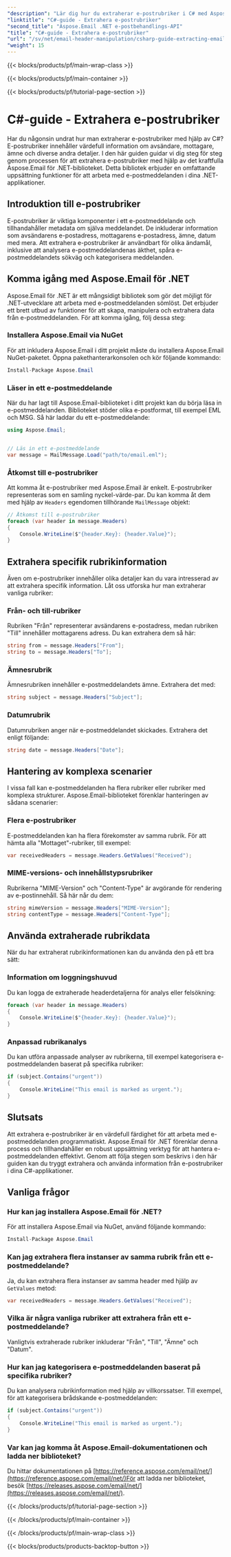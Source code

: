 ```yaml
---
"description": "Lär dig hur du extraherar e-postrubriker i C# med Aspose.Email för .NET. Steg-för-steg-guide med källkod för effektiv e-postanalys."
"linktitle": "C#-guide - Extrahera e-postrubriker"
"second_title": "Aspose.Email .NET e-postbehandlings-API"
"title": "C#-guide - Extrahera e-postrubriker"
"url": "/sv/net/email-header-manipulation/csharp-guide-extracting-email-headers/"
"weight": 15
---
```


{{< blocks/products/pf/main-wrap-class >}}

{{< blocks/products/pf/main-container >}}

{{< blocks/products/pf/tutorial-page-section >}}

# C#-guide - Extrahera e-postrubriker


Har du någonsin undrat hur man extraherar e-postrubriker med hjälp av C#? E-postrubriker innehåller värdefull information om avsändare, mottagare, ämne och diverse andra detaljer. I den här guiden guidar vi dig steg för steg genom processen för att extrahera e-postrubriker med hjälp av det kraftfulla Aspose.Email för .NET-biblioteket. Detta bibliotek erbjuder en omfattande uppsättning funktioner för att arbeta med e-postmeddelanden i dina .NET-applikationer.

## Introduktion till e-postrubriker

E-postrubriker är viktiga komponenter i ett e-postmeddelande och tillhandahåller metadata om själva meddelandet. De inkluderar information som avsändarens e-postadress, mottagarens e-postadress, ämne, datum med mera. Att extrahera e-postrubriker är användbart för olika ändamål, inklusive att analysera e-postmeddelandenas äkthet, spåra e-postmeddelandets sökväg och kategorisera meddelanden.

## Komma igång med Aspose.Email för .NET

Aspose.Email för .NET är ett mångsidigt bibliotek som gör det möjligt för .NET-utvecklare att arbeta med e-postmeddelanden sömlöst. Det erbjuder ett brett utbud av funktioner för att skapa, manipulera och extrahera data från e-postmeddelanden. För att komma igång, följ dessa steg:

### Installera Aspose.Email via NuGet

För att inkludera Aspose.Email i ditt projekt måste du installera Aspose.Email NuGet-paketet. Öppna pakethanterarkonsolen och kör följande kommando:

```csharp
Install-Package Aspose.Email
```

### Läser in ett e-postmeddelande

När du har lagt till Aspose.Email-biblioteket i ditt projekt kan du börja läsa in e-postmeddelanden. Biblioteket stöder olika e-postformat, till exempel EML och MSG. Så här laddar du ett e-postmeddelande:

```csharp
using Aspose.Email;


// Läs in ett e-postmeddelande
var message = MailMessage.Load("path/to/email.eml");
```

### Åtkomst till e-postrubriker

Att komma åt e-postrubriker med Aspose.Email är enkelt. E-postrubriker representeras som en samling nyckel-värde-par. Du kan komma åt dem med hjälp av `Headers` egendomen tillhörande `MailMessage` objekt:

```csharp
// Åtkomst till e-postrubriker
foreach (var header in message.Headers)
{
    Console.WriteLine($"{header.Key}: {header.Value}");
}
```

## Extrahera specifik rubrikinformation

Även om e-postrubriker innehåller olika detaljer kan du vara intresserad av att extrahera specifik information. Låt oss utforska hur man extraherar vanliga rubriker:

### Från- och till-rubriker

Rubriken "Från" representerar avsändarens e-postadress, medan rubriken "Till" innehåller mottagarens adress. Du kan extrahera dem så här:

```csharp
string from = message.Headers["From"];
string to = message.Headers["To"];
```

### Ämnesrubrik

Ämnesrubriken innehåller e-postmeddelandets ämne. Extrahera det med:

```csharp
string subject = message.Headers["Subject"];
```

### Datumrubrik

Datumrubriken anger när e-postmeddelandet skickades. Extrahera det enligt följande:

```csharp
string date = message.Headers["Date"];
```

## Hantering av komplexa scenarier

I vissa fall kan e-postmeddelanden ha flera rubriker eller rubriker med komplexa strukturer. Aspose.Email-biblioteket förenklar hanteringen av sådana scenarier:

### Flera e-postrubriker

E-postmeddelanden kan ha flera förekomster av samma rubrik. För att hämta alla "Mottaget"-rubriker, till exempel:

```csharp
var receivedHeaders = message.Headers.GetValues("Received");
```

### MIME-versions- och innehållstypsrubriker

Rubrikerna "MIME-Version" och "Content-Type" är avgörande för rendering av e-postinnehåll. Så här når du dem:

```csharp
string mimeVersion = message.Headers["MIME-Version"];
string contentType = message.Headers["Content-Type"];
```

## Använda extraherade rubrikdata

När du har extraherat rubrikinformationen kan du använda den på ett bra sätt:

### Information om loggningshuvud

Du kan logga de extraherade headerdetaljerna för analys eller felsökning:

```csharp
foreach (var header in message.Headers)
{
    Console.WriteLine($"{header.Key}: {header.Value}");
}
```

### Anpassad rubrikanalys

Du kan utföra anpassade analyser av rubrikerna, till exempel kategorisera e-postmeddelanden baserat på specifika rubriker:

```csharp
if (subject.Contains("urgent"))
{
    Console.WriteLine("This email is marked as urgent.");
}
```

## Slutsats

Att extrahera e-postrubriker är en värdefull färdighet för att arbeta med e-postmeddelanden programmatiskt. Aspose.Email för .NET förenklar denna process och tillhandahåller en robust uppsättning verktyg för att hantera e-postmeddelanden effektivt. Genom att följa stegen som beskrivs i den här guiden kan du tryggt extrahera och använda information från e-postrubriker i dina C#-applikationer.

## Vanliga frågor

### Hur kan jag installera Aspose.Email för .NET?

För att installera Aspose.Email via NuGet, använd följande kommando:
```csharp
Install-Package Aspose.Email
```

### Kan jag extrahera flera instanser av samma rubrik från ett e-postmeddelande?

Ja, du kan extrahera flera instanser av samma header med hjälp av `GetValues` metod:
```csharp
var receivedHeaders = message.Headers.GetValues("Received");
```

### Vilka är några vanliga rubriker att extrahera från ett e-postmeddelande?

Vanligtvis extraherade rubriker inkluderar "Från", "Till", "Ämne" och "Datum".

### Hur kan jag kategorisera e-postmeddelanden baserat på specifika rubriker?

Du kan analysera rubrikinformation med hjälp av villkorssatser. Till exempel, för att kategorisera brådskande e-postmeddelanden:
```csharp
if (subject.Contains("urgent"))
{
    Console.WriteLine("This email is marked as urgent.");
}
```

### Var kan jag komma åt Aspose.Email-dokumentationen och ladda ner biblioteket?

Du hittar dokumentationen på [https://reference.aspose.com/email/net/](https://reference.aspose.com/email/net/)För att ladda ner biblioteket, besök [https://releases.aspose.com/email/net/](https://releases.aspose.com/email/net/).

{{< /blocks/products/pf/tutorial-page-section >}}

{{< /blocks/products/pf/main-container >}}

{{< /blocks/products/pf/main-wrap-class >}}

{{< blocks/products/products-backtop-button >}}